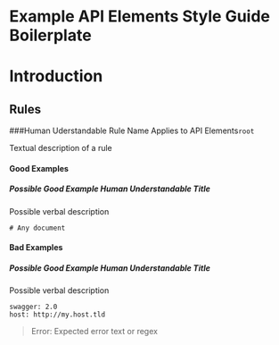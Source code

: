 # Example API Elements Style Guide Boilerplate

# Introduction


## Rules

###Human Uderstandable Rule Name
Applies to API Elements`root`

Textual description of a rule



#### Good Examples
##### Possible Good Example Human Understandable Title

Possible verbal description

```
# Any document
```

#### Bad Examples
##### Possible Good Example Human Understandable Title

Possible verbal description

```
swagger: 2.0
host: http://my.host.tld
```

> Error: Expected error text or regex



